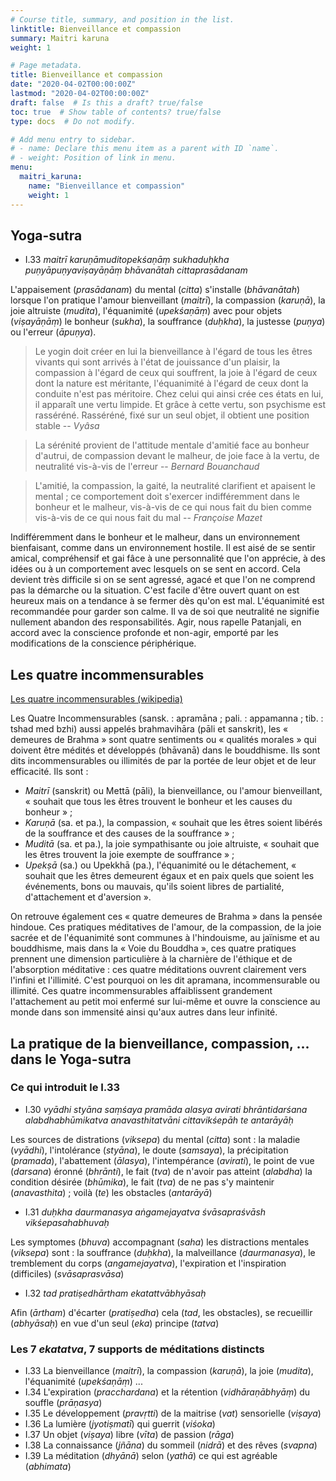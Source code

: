```yaml
---
# Course title, summary, and position in the list.
linktitle: Bienveillance et compassion
summary: Maitri karuna
weight: 1

# Page metadata.
title: Bienveillance et compassion
date: "2020-04-02T00:00:00Z"
lastmod: "2020-04-02T00:00:00Z"
draft: false  # Is this a draft? true/false
toc: true  # Show table of contents? true/false
type: docs  # Do not modify.

# Add menu entry to sidebar.
# - name: Declare this menu item as a parent with ID `name`.
# - weight: Position of link in menu.
menu:
  maitri_karuna:
    name: "Bienveillance et compassion"
    weight: 1
---
```


## Yoga-sutra

* I.33 _maitrī karuṇāmuditopekśaṇāṃ sukhaduḥkha puṇyāpuṇyaviṣayāṇāṃ bhāvanātah cittaprasādanam_

L'appaisement (_prasādanam_) du mental (_citta_) s'installe (_bhāvanātah_)
lorsque l'on pratique l'amour bienveillant (_maitrī_), la compassion (_karuṇā_),
la joie altruiste (_mudita_), l'équanimité (_upekśaṇāṃ_) avec pour objets
(_viṣayāṇāṃ_) le bonheur (_sukha_), la souffrance (_duḥkha_),
la justesse (_puṇya_) ou l'erreur (_āpuṇya_).

> Le yogin doit créer en lui la bienveillance à l'égard de tous les êtres
> vivants qui sont arrivés à l'état de jouissance d'un plaisir, la compassion
> à l'égard de ceux qui souffrent, la joie à l'égard de ceux dont la nature
> est méritante, l'équanimité à l'égard de ceux dont la conduite n'est pas
> méritoire. Chez celui qui ainsi crée ces états en lui, il apparaît une vertu
> limpide. Et grâce à cette vertu, son psychisme est rasséréné. Rasséréné,
> fixé sur un seul objet, il obtient une position stable
> -- <cite> Vyâsa </cite>

> La sérénité provient de l'attitude mentale d'amitié face au bonheur d'autrui,
> de compassion devant le malheur, de joie face à la vertu, de neutralité
> vis-à-vis de l'erreur
> -- <cite> Bernard Bouanchaud </cite>

> L'amitié, la compassion, la gaité, la neutralité clarifient et apaisent
> le mental ; ce comportement doit s'exercer indifféremment dans le bonheur et
> le malheur, vis-à-vis de ce qui nous fait du bien comme vis-à-vis de ce qui
> nous  fait du mal
> -- <cite> Françoise Mazet </cite>

Indifféremment dans le bonheur et le malheur, dans un environnement
bienfaisant, comme dans un environnement hostile.
Il est aisé de se sentir amical, compréhensif et gai fâce à une personnalité
que l'on apprécie, à des idées ou à un comportement avec lesquels on se sent
en accord.
Cela devient très difficile si on se sent agressé, agacé et que l'on ne comprend
pas la démarche ou la situation.
C'est facile d'être ouvert quant on est heureux mais on a tendance à se fermer
dès qu'on est mal.
L'équanimité est recommandée pour garder son calme. Il va de soi que neutralité
ne signifie nullement abandon des responsabilités.
Agir, nous rapelle Patanjali, en accord avec la conscience profonde et non-agir,
emporté par les modifications de la conscience périphérique.

## Les quatre incommensurables

[Les quatre incommensurables (wikipedia)](https://fr.wikipedia.org/wiki/Quatre_Incommensurables)

Les Quatre Incommensurables (sansk. : apramāna ; pali. : appamanna ;
tib. : tshad med bzhi) aussi appelés brahmavihāra (pāli et sanskrit),
les « demeures de Brahma » sont quatre sentiments ou « qualités morales »
qui doivent être médités et développés (bhāvanā) dans le bouddhisme.
Ils sont dits incommensurables ou illimités de par la portée de leur objet et
de leur efficacité. Ils sont :

* _Maitrī_ (sanskrit) ou Mettā (pāli), la bienveillance, ou l'amour bienveillant,
« souhait que tous les êtres trouvent le bonheur et les causes du bonheur » ;
* _Karuṇā_ (sa. et pa.), la compassion,
« souhait que les êtres soient libérés de la souffrance et des causes de la
souffrance » ;
* _Muditā_ (sa. et pa.), la joie sympathisante ou joie altruiste,
« souhait que les êtres trouvent la joie exempte de souffrance » ;
* _Upekṣā_ (sa.) ou Upekkhā (pa.), l'équanimité ou le détachement,
« souhait que les êtres demeurent égaux et en paix quels que soient les
événements, bons ou mauvais, qu'ils soient libres de partialité, d'attachement
et d'aversion ».

On retrouve également ces « quatre demeures de Brahma » dans la pensée hindoue.
Ces pratiques méditatives de l'amour, de la compassion, de la joie sacrée et
de l'équanimité sont communes à l'hindouisme, au jaïnisme et au bouddhisme,
mais dans la « Voie du Bouddha », ces quatre pratiques prennent une dimension
 particulière à la charnière de l'éthique et de l'absorption méditative :
ces quatre méditations ouvrent clairement vers l'infini et l'illimité.
C'est pourquoi on les dit apramana, incommensurable ou illimité.
Ces quatre incommensurables affaiblissent grandement l'attachement au petit moi
enfermé sur lui-même et ouvre la conscience au monde dans son immensité ainsi
qu'aux autres dans leur infinité.

## La pratique de la bienveillance, compassion, ... dans le Yoga-sutra

### Ce qui introduit le I.33

* I.30 _vyādhi styāna saṃśaya pramāda alasya avirati bhrāntidarśana
alabdhabhūmikatva anavasthitatvāni cittavikśepāh te antarāyāḥ_

Les sources de distrations (_viksepa_) du mental (_citta_) sont :
la maladie (_vyādhi_), l'intolérance (_styāna_), le doute (_samsaya_),
la précipitation (_pramada_), l'abattement (_ālasya_), l'intempérance (_avirati_),
le point de vue (_darsana_) éronné (_bhrānti_),
le fait (_tva_) de n'avoir pas atteint (_alabdha_) la condition désirée (_bhūmika_),
le fait (_tva_) de ne pas s'y maintenir (_anavasthita_) ;
voilà (_te_) les obstacles (_antarāyā_)

* I.31 _duḥkha daurmanasya aṅgamejayatva śvāsapraśvāsh vikśepasahabhuvaḥ_

Les symptomes (_bhuva_) accompagnant (_saha_)
les distractions mentales (_viksepa_) sont : la souffrance (_duḥkha_),
la malveillance (_daurmanasya_), le tremblement du corps (_angamejayatva_),
l'expiration et l'inspiration (difficiles) (_svāsaprasvāsa_)

* I.32 _tad pratiṣedhārtham ekatattvābhyāsaḥ_

Afin (_ārtham_) d'écarter (_pratiṣedha_) cela (_tad_, les obstacles),
se recueillir (_abhyāsaḥ_) en vue d'un seul (_eka_) principe (_tatva_)

### Les 7 _ekatatva_, 7 supports de méditations distincts

* I.33 La bienveillance (_maitrī_), la compassion (_karuṇā_),
la joie (_mudita_), l'équanimité (_upekśaṇāṃ_) ...
* I.34 L'expiration (_pracchardana_) et la rétention (_vidhāraṇābhyāṃ_)
du souffle (_prāṇasya_)
* I.35 Le développement (_pravṛtti_) de la maitrise (_vat_)
sensorielle (_viṣaya_)
* I.36 La lumière (_jyotiṣmatī_) qui guerrit (_viśoka_)
* I.37 Un objet (_viṣaya_) libre (_vīta_) de passion (_rāga_)
* I.38 La connaissance (_jñāna_) du sommeil (_nidrā_) et des rêves (_svapna_)
* I.39 La méditation (_dhyānā_) selon (_yathā_) ce qui est agréable (_abhimata_)




